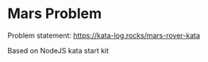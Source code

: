 # Mars Problem
Problem statement:
https://kata-log.rocks/mars-rover-kata

Based on NodeJS kata start kit
